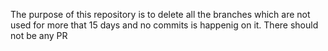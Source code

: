 The purpose of this repository is to delete all the branches which are not used for more that 15 days and no commits is happenig on it.
There should not be any PR
